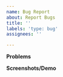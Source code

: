 ```yaml
---
name: Bug Report
about: Report Bugs
title: ''
labels: 'type: bug'
assignees: ''

---
```


**Problems**

**Screenshots/Demo**
